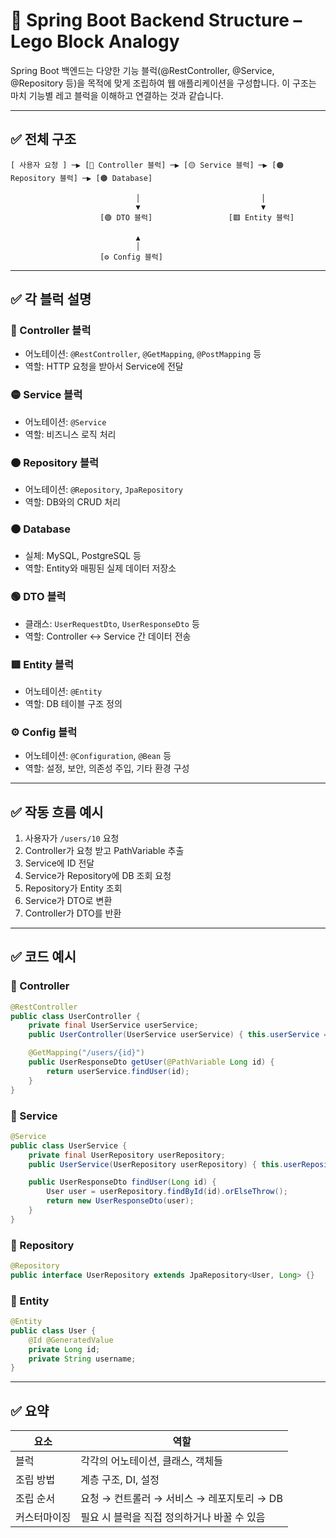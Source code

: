 # 🧱 Spring Boot Backend Structure – Lego Block Analogy
Spring Boot 백엔드는 다양한 기능 블럭(@RestController, @Service, @Repository 등)을 목적에 맞게 조립하여 웹 애플리케이션을 구성합니다. 이 구조는 마치 기능별 레고 블럭을 이해하고 연결하는 것과 같습니다.

---

## ✅ 전체 구조
```
[ 사용자 요청 ] ─▶ [🔵 Controller 블럭] ─▶ [🟡 Service 블럭] ─▶ [🟠 Repository 블럭] ─▶ [🟤 Database]

                            │                           │
                            ▼                           ▼
                    [🟢 DTO 블럭]                 [🟥 Entity 블럭]

                            ▲
                            │
                    [⚙️ Config 블럭]
```

---

## ✅ 각 블럭 설명
### 🔵 Controller 블럭
- 어노테이션: `@RestController`, `@GetMapping`, `@PostMapping` 등
- 역할: HTTP 요청을 받아서 Service에 전달

### 🟡 Service 블럭
- 어노테이션: `@Service`
- 역할: 비즈니스 로직 처리

### 🟠 Repository 블럭
- 어노테이션: `@Repository`, `JpaRepository`
- 역할: DB와의 CRUD 처리

### 🟤 Database
- 실체: MySQL, PostgreSQL 등
- 역할: Entity와 매핑된 실제 데이터 저장소

### 🟢 DTO 블럭
- 클래스: `UserRequestDto`, `UserResponseDto` 등
- 역할: Controller ↔ Service 간 데이터 전송

### 🟥 Entity 블럭
- 어노테이션: `@Entity`
- 역할: DB 테이블 구조 정의

### ⚙️ Config 블럭
- 어노테이션: `@Configuration`, `@Bean` 등
- 역할: 설정, 보안, 의존성 주입, 기타 환경 구성

---

## ✅ 작동 흐름 예시

1. 사용자가 `/users/10` 요청
2. Controller가 요청 받고 PathVariable 추출
3. Service에 ID 전달
4. Service가 Repository에 DB 조회 요청
5. Repository가 Entity 조회
6. Service가 DTO로 변환
7. Controller가 DTO를 반환

---

## ✅ 코드 예시

### 📍 Controller
```java
@RestController
public class UserController {
    private final UserService userService;
    public UserController(UserService userService) { this.userService = userService; }

    @GetMapping("/users/{id}")
    public UserResponseDto getUser(@PathVariable Long id) {
        return userService.findUser(id);
    }
}
```

### 📍 Service
```java
@Service
public class UserService {
    private final UserRepository userRepository;
    public UserService(UserRepository userRepository) { this.userRepository = userRepository; }

    public UserResponseDto findUser(Long id) {
        User user = userRepository.findById(id).orElseThrow();
        return new UserResponseDto(user);
    }
}
```

### 📍 Repository
```java
@Repository
public interface UserRepository extends JpaRepository<User, Long> {}
```

### 📍 Entity
```java
@Entity
public class User {
    @Id @GeneratedValue
    private Long id;
    private String username;
}
```

---

## ✅ 요약
| 요소       | 역할                             |
|------------|----------------------------------|
| 블럭       | 각각의 어노테이션, 클래스, 객체들   |
| 조립 방법   | 계층 구조, DI, 설정               |
| 조립 순서   | 요청 → 컨트롤러 → 서비스 → 레포지토리 → DB |
| 커스터마이징 | 필요 시 블럭을 직접 정의하거나 바꿀 수 있음 |
